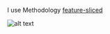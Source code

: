 I use Methodology [feature-sliced](https://feature-sliced.design/ru/)

![alt text](https://feature-sliced.design/ru/assets/images/visual_schema-e826067f573946613dcdc76e3f585082.jpg)